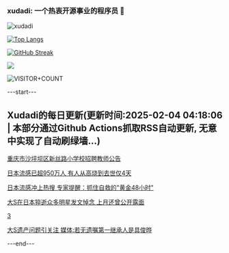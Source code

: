 ### xudadi: 一个热衷开源事业的程序员 👋

![xudadi](https://github-readme-stats-git-masterorgs-github-readme-stats-team.vercel.app/api?username=xudadi)

[![Top Langs](https://github-readme-stats.vercel.app/api/top-langs/?username=xudadi)](https://github.com/anuraghazra/github-readme-stats)

[![GitHub Streak](https://streak-stats.demolab.com?user=xudadi&locale=zh_Hans)](https://git.io/streak-stats)

![](https://raw.githubusercontent.com/xudadi/xudadi/main/assets/github-contribution-grid-snake.svg)

![VISITOR+COUNT](https://komarev.com/ghpvc/?username=xudadi&label=VISITOR+COUNT)


---start---

## Xudadi的每日更新(更新时间:2025-02-04 04:18:06 | 本部分通过Github Actions抓取RSS自动更新, 无意中实现了自动刷绿墙...)

[重庆市沙坪坝区新丝路小学校招聘教师公告](https://www.gongkaoleida.com/article/2277560)

[日本流感已超950万人 有人从高烧到去世仅4天](https://m.163.com/news/article/JNFPCUP2051492LM.html)

[日本流感冲上热搜 专家提醒：抓住自救的"黄金48小时"](https://m.163.com/news/article/JNFRICDF053469M5.html)

[大S在日本猝逝众多明星发文悼念 上月还曾公开露面](https://m.163.com/news/article/JNFN2EKF0514R9OJ.html)

[3](https://m.163.com/touch/news/sub/domestic)

[大S遗产问题引关注 媒体:若无遗嘱第一继承人是具俊晔](https://m.163.com/news/article/JNFJR2MM0550A0OW.html)

---end---
